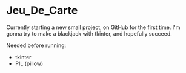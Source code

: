 # Jeu_De_Carte
Currently starting a new small project, on GitHub for the first time.
I'm gonna try to make a blackjack with tkinter, and hopefully succeed.

Needed before running:
  - tkinter
  - PIL (pillow)
  
